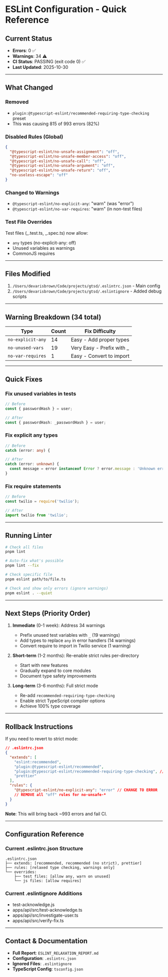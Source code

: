 # ESLint Configuration - Quick Reference

## Current Status

- **Errors**: 0 ✅
- **Warnings**: 34 ⚠️
- **CI Status**: PASSING (exit code 0) ✅
- **Last Updated**: 2025-10-30

---

## What Changed

### Removed

- `plugin:@typescript-eslint/recommended-requiring-type-checking` preset
- This was causing 815 of 993 errors (82%)

### Disabled Rules (Global)

```json
{
  "@typescript-eslint/no-unsafe-assignment": "off",
  "@typescript-eslint/no-unsafe-member-access": "off",
  "@typescript-eslint/no-unsafe-call": "off",
  "@typescript-eslint/no-unsafe-argument": "off",
  "@typescript-eslint/no-unsafe-return": "off",
  "no-useless-escape": "off"
}
```

### Changed to Warnings

- `@typescript-eslint/no-explicit-any`: "warn" (was "error")
- `@typescript-eslint/no-var-requires`: "warn" (in non-test files)

### Test File Overrides

Test files (_.test.ts, _.spec.ts) now allow:

- `any` types (no-explicit-any: off)
- Unused variables as warnings
- CommonJS requires

---

## Files Modified

1. `/Users/devarisbrown/Code/projects/gtsd/.eslintrc.json` - Main config
2. `/Users/devarisbrown/Code/projects/gtsd/.eslintignore` - Added debug scripts

---

## Warning Breakdown (34 total)

| Type              | Count | Fix Difficulty             |
| ----------------- | ----- | -------------------------- |
| `no-explicit-any` | 14    | Easy - Add proper types    |
| `no-unused-vars`  | 19    | Very Easy - Prefix with \_ |
| `no-var-requires` | 1     | Easy - Convert to import   |

---

## Quick Fixes

### Fix unused variables in tests

```typescript
// Before
const { passwordHash } = user;

// After
const { passwordHash: _passwordHash } = user;
```

### Fix explicit any types

```typescript
// Before
catch (error: any) {

// After
catch (error: unknown) {
  const message = error instanceof Error ? error.message : 'Unknown error';
}
```

### Fix require statements

```typescript
// Before
const twilio = require('twilio');

// After
import twilio from 'twilio';
```

---

## Running Linter

```bash
# Check all files
pnpm lint

# Auto-fix what's possible
pnpm lint --fix

# Check specific file
pnpm eslint path/to/file.ts

# Check and show only errors (ignore warnings)
pnpm eslint . --quiet
```

---

## Next Steps (Priority Order)

1. **Immediate** (0-1 week): Address 34 warnings
   - Prefix unused test variables with `_` (19 warnings)
   - Add types to replace `any` in error handlers (14 warnings)
   - Convert require to import in Twilio service (1 warning)

2. **Short-term** (1-2 months): Re-enable strict rules per-directory
   - Start with new features
   - Gradually expand to core modules
   - Document type safety improvements

3. **Long-term** (3-6 months): Full strict mode
   - Re-add `recommended-requiring-type-checking`
   - Enable strict TypeScript compiler options
   - Achieve 100% type coverage

---

## Rollback Instructions

If you need to revert to strict mode:

```json
// .eslintrc.json
{
  "extends": [
    "eslint:recommended",
    "plugin:@typescript-eslint/recommended",
    "plugin:@typescript-eslint/recommended-requiring-type-checking", // ADD THIS BACK
    "prettier"
  ],
  "rules": {
    "@typescript-eslint/no-explicit-any": "error" // CHANGE TO ERROR
    // REMOVE all "off" rules for no-unsafe-*
  }
}
```

**Note**: This will bring back ~993 errors and fail CI.

---

## Configuration Reference

### Current .eslintrc.json Structure

```
.eslintrc.json
├── extends: [recommended, recommended (no strict), prettier]
├── rules: [relaxed type checking, warnings only]
└── overrides:
    ├── test files: [allow any, warn on unused]
    └── js files: [allow requires]
```

### Current .eslintignore Additions

- test-acknowledge.js
- apps/api/src/test-acknowledge.ts
- apps/api/src/investigate-user.ts
- apps/api/src/verify-fix.ts

---

## Contact & Documentation

- **Full Report**: `ESLINT_RELAXATION_REPORT.md`
- **Configuration**: `.eslintrc.json`
- **Ignored Files**: `.eslintignore`
- **TypeScript Config**: `tsconfig.json`
